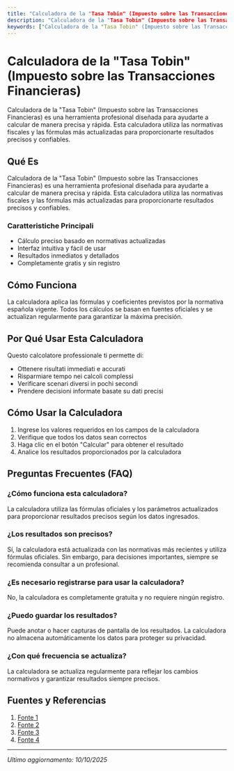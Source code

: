 ```yaml
---
title: "Calculadora de la "Tasa Tobin" (Impuesto sobre las Transacciones Financieras)"
description: "Calculadora de la "Tasa Tobin" (Impuesto sobre las Transacciones Financieras) es una herramienta profesional diseñada para ayudarte a calcular de manera precisa y rápida. Esta calculadora utiliza las normativas fiscales y las fórmulas más actualizadas para proporcionarte resultados precisos y confiables."
keywords: ["Calculadora de la "Tasa Tobin" (Impuesto sobre las Transacciones Financieras)", "calcolatore", "calcolo online"]
---
```


# Calculadora de la "Tasa Tobin" (Impuesto sobre las Transacciones Financieras)

Calculadora de la "Tasa Tobin" (Impuesto sobre las Transacciones Financieras) es una herramienta profesional diseñada para ayudarte a calcular de manera precisa y rápida. Esta calculadora utiliza las normativas fiscales y las fórmulas más actualizadas para proporcionarte resultados precisos y confiables.

## Qué Es

Calculadora de la "Tasa Tobin" (Impuesto sobre las Transacciones Financieras) es una herramienta profesional diseñada para ayudarte a calcular de manera precisa y rápida. Esta calculadora utiliza las normativas fiscales y las fórmulas más actualizadas para proporcionarte resultados precisos y confiables.

### Caratteristiche Principali

- Cálculo preciso basado en normativas actualizadas
- Interfaz intuitiva y fácil de usar
- Resultados inmediatos y detallados
- Completamente gratis y sin registro

## Cómo Funciona

La calculadora aplica las fórmulas y coeficientes previstos por la normativa española vigente. Todos los cálculos se basan en fuentes oficiales y se actualizan regularmente para garantizar la máxima precisión.

## Por Qué Usar Esta Calculadora

Questo calcolatore professionale ti permette di:

- Ottenere risultati immediati e accurati
- Risparmiare tempo nei calcoli complessi
- Verificare scenari diversi in pochi secondi
- Prendere decisioni informate basate su dati precisi

## Cómo Usar la Calculadora

1. Ingrese los valores requeridos en los campos de la calculadora
2. Verifique que todos los datos sean correctos
3. Haga clic en el botón "Calcular" para obtener el resultado
4. Analice los resultados proporcionados por la calculadora

## Preguntas Frecuentes (FAQ)

### ¿Cómo funciona esta calculadora?

La calculadora utiliza las fórmulas oficiales y los parámetros actualizados para proporcionar resultados precisos según los datos ingresados.

### ¿Los resultados son precisos?

Sí, la calculadora está actualizada con las normativas más recientes y utiliza fórmulas oficiales. Sin embargo, para decisiones importantes, siempre se recomienda consultar a un profesional.

### ¿Es necesario registrarse para usar la calculadora?

No, la calculadora es completamente gratuita y no requiere ningún registro.

### ¿Puedo guardar los resultados?

Puede anotar o hacer capturas de pantalla de los resultados. La calculadora no almacena automáticamente los datos para proteger su privacidad.

### ¿Con qué frecuencia se actualiza?

La calculadora se actualiza regularmente para reflejar los cambios normativos y garantizar resultados siempre precisos.

## Fuentes y Referencias

1. [Fonte 1](https://taxdown.es/taxductor/tasa-tobin/)
2. [Fonte 2](https://www.degiro.es/helpdesk/impuestos/impuesto-de-transaccion/que-es-el-impuesto-de-transacciones-financieras-espanol-itf)
3. [Fonte 3](https://www.bankinter.com/blog/economia/tasa-tobin-inversores)
4. [Fonte 4](https://www.ig.com/es/ideas-de-trading-y-noticias/tasa-tobin---que-es--en-que-consiste-y-cuando-se-aplico-en-espan-231130)

---

*Ultimo aggiornamento: 10/10/2025*
